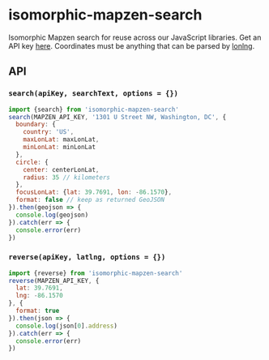 # isomorphic-mapzen-search
Isomorphic Mapzen search for reuse across our JavaScript libraries. Get an API key [here](https://mapzen.com/developers). Coordinates must be anything that can be parsed by [lonlng](https://github.com/conveyal/lonlng).

## API

### `search(apiKey, searchText, options = {})`

```js
import {search} from 'isomorphic-mapzen-search'
search(MAPZEN_API_KEY, '1301 U Street NW, Washington, DC', {
  boundary: {
    country: 'US',
    maxLonLat: maxLonLat,
    minLonLat: minLonLat
  },
  circle: {
    center: centerLonLat,
    radius: 35 // kilometers
  },
  focusLonLat: {lat: 39.7691, lon: -86.1570},
  format: false // keep as returned GeoJSON
}).then(geojson => {
  console.log(geojson)
}).catch(err => {
  console.error(err)
})
```

### `reverse(apiKey, latlng, options = {})`

```js
import {reverse} from 'isomorphic-mapzen-search'
reverse(MAPZEN_API_KEY, {
  lat: 39.7691,
  lng: -86.1570
}, {
  format: true
}).then(json => {
  console.log(json[0].address)
}).catch(err => {
  console.error(err)
})
```
